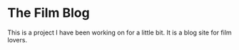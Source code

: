 # The Film Blog

This is a project I have been working on for a little bit. It is a blog site for film lovers.
